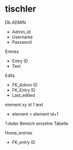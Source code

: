 # tischler
Db
ADMIN
* Admin_id
* Username
* Password

Entries
* Entry ID
* Text

Edits
* FK_Admin ID
* FK_Entry ID
* Last_edited

element xy id 1
text

+ element
= element id+1

?Jeder Bereich einzelne Tabelle

Home_entries
* FK_entry ID